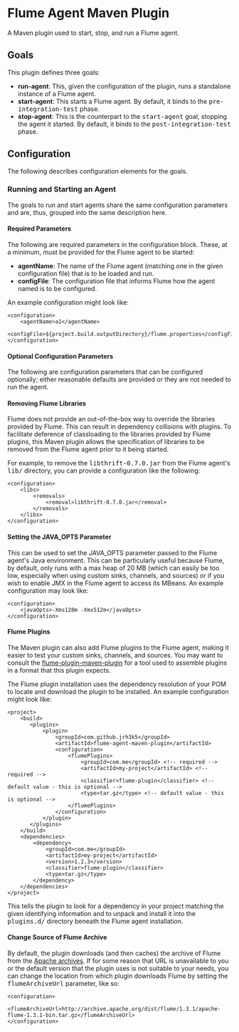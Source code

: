 # Flume Agent Maven Plugin

A Maven plugin used to start, stop, and run a Flume agent.

## Goals

This plugin defines three goals:

* **run-agent**: This, given the configuration of the plugin, runs a standalone instance of a Flume agent.
* **start-agent**: This starts a Flume agent. By default, it binds to the <tt>pre-integration-test</tt> phase.
* **stop-agent**: This is the counterpart to the <tt>start-agent</tt> goal, stopping the agent it started. By default, it binds to the <tt>post-integration-test</tt> phase.

## Configuration

The following describes configuration elements for the goals.

### Running and Starting an Agent

The goals to run and start agents share the same configuration parameters and are, thus, grouped into the same description here.

#### Required Parameters

The following are required parameters in the configuration block. These, at a minimum, must be provided for the Flume agent to be started:

* **agentName**: The name of the Flume agent (matching one in the given configuration file) that is to be loaded and run.
* **configFile**: The configuration file that informs Flume how the agent named is to be configured.

An example configuration might look like:

    <configuration>
        <agentName>a1</agentName>
        <configFile>${project.build.outputDirectory}/flume.properties</configFile>
    </configuration>

#### Optional Configuration Parameters

The following are configuration parameters that can be configured optionally; either reasonable defaults are provided or they are not needed to run the agent.

#### Removing Flume Libraries

Flume does not provide an out-of-the-box way to override the libraries provided by Flume. This can result in dependency collisions with plugins. To facilitate deference of classloading to the libraries provided by Flume plugins, this Maven plugin allows the specification of libraries to be removed from the Flume agent prior to it being started.

For example, to remove the <tt>libthrift-0.7.0.jar</tt> from the Flume agent's <tt>lib/</tt> directory, you can provide a configuration like the following:

    <configuration>
        <libs>
            <removals>
                <removal>libthrift-0.7.0.jar</removal>
            </removals>
        </libs>
    </configuration>

#### Setting the JAVA_OPTS Parameter

This can be used to set the JAVA_OPTS parameter passed to the Flume agent's Java environment. This can be particularly useful because Flume, by default, only runs with a max heap of 20 MB (which can easily be too low, especially when using custom sinks, channels, and sources) or if you wish to enable JMX in the Flume agent to access its MBeans. An example configuration may look like:

    <configuration>
        <javaOpts>-Xms128m -Xmx512m</javaOpts>
    </configuration>

#### Flume Plugins

The Maven plugin can also add Flume plugins to the Flume agent, making it easier to test your custom sinks, channels, and sources. You may want to consult the [flume-plugin-maven-plugin](https://github.com/jrh3k5/flume-plugin-maven-plugin) for a tool used to assemble plugins in a format that this plugin expects.

The Flume plugin installation uses the dependency resolution of your POM to locate and download the plugin to be installed. An example configuration might look like:

    <project>
        <build>
           <plugins>
               <plugin>
                   <groupId>com.github.jrh3k5</groupId>
                   <artifactId>flume-agent-maven-plugin</artifactId>
                   <configuration>
                       <flumePlugins>
                           <groupId>com.me</groupId> <!-- required -->
                           <artifactId>my-project</artifactId> <!-- required -->
                           <classifier>flume-plugin</classifier> <!-- default value - this is optional -->
                           <type>tar.gz</type> <!-- default value - this is optional -->
                       </flumePlugins>
                   </configuration>
               </plugin>
           </plugins>
        </build>
        <dependencies>
            <dependency>
                <groupId>com.me</groupId>
                <artifactId>my-project</artifactId>
                <version>1.2.3</version>
                <classifier>flume-plugin</classifier>
                <type>tar.gz</type>
            </dependency>
        </dependencies>
    </project>

This tells the plugin to look for a dependency in your project matching the given identifying information and to unpack and install it into the <tt>plugins.d/</tt> directory beneath the Flume agent installation.

#### Change Source of Flume Archive

By default, the plugin downloads (and then caches) the archive of Flume from the [Apache archives](http://archive.apache.org/dist/flume/). If for some reason that URL is unavailable to you or the default version that the plugin uses is not suitable to your needs, you can change the location from which plugin downloads Flume by setting the <tt>flumeArchiveUrl</tt> parameter, like so:

    <configuration>
        <flumeArchiveUrl>http://archive.apache.org/dist/flume/1.3.1/apache-flume-1.3.1-bin.tar.gz</flumeArchiveUrl>
    </configuration>

